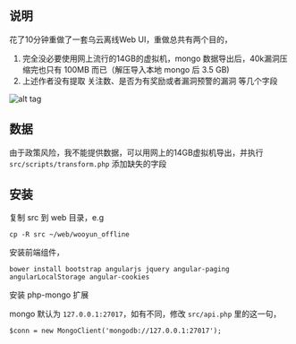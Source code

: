## 说明

花了10分钟重做了一套乌云离线Web UI，重做总共有两个目的，

1. 完全没必要使用网上流行的14GB的虚拟机，mongo 数据导出后，40k漏洞压缩完也只有 100MB 而已（解压导入本地 mongo 后 3.5 GB)
2. 上述作者没有提取 关注数、是否为有奖励或者漏洞预警的漏洞 等几个字段

![alt tag](https://raw.githubusercontent.com/CaledoniaProject/wooyun_offline_ui/blob/master/contrib/screen.jpg)

## 数据

由于政策风险，我不能提供数据，可以用网上的14GB虚拟机导出，并执行 `src/scripts/transform.php` 添加缺失的字段

## 安装

复制 src 到 web 目录，e.g

```
cp -R src ~/web/wooyun_offline
```

安装前端组件，

```
bower install bootstrap angularjs jquery angular-paging angularLocalStorage angular-cookies
```

安装 php-mongo 扩展

mongo 默认为 `127.0.0.1:27017`，如有不同，修改 `src/api.php` 里的这一句，

```
$conn = new MongoClient('mongodb://127.0.0.1:27017');
```


